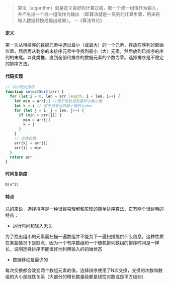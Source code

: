 > 算法（algorithm）就是定义良好的计算过程，取一个或一组值作为输入，并产生出一个或一组值作为输出
> （即算法就是一系列的计算步骤，用来将输入数据转换成输出结果）。 --《算法导论》

#### 定义

第一次从待排序的数据元素中选出最小（或最大）的一个元素，存放在序列的起始位置，然后再从剩余的未排序元素中寻找到最小（大）元素，然后放到已排序的序列的末尾。以此类推，直到全部待排序的数据元素的个数为零。选择排序是不稳定的排序方法。

#### 代码实现

```javascript
// 从小到大排序
function selectSort(arr) {
  for (let i = 0, len = arr.length; i < len; i++) {
    let min = arr[i] //用于存放当前循环中最小值
    let k = i // 用于记录当前最小值的index
    for (let j = i; j < len; j++) {
      if (min > arr[j]) {
        min = arr[j]
        k = j
      }
    }
    // 交换位置
    arr[k] = arr[i]
    arr[i] = min
  }
  return arr
}
```

#### 时间复杂度

```markdown
O(n^2)
```

#### 特点

总的来说，选择排序是一种很容易理解和实现的简单排序算法，它有两个很鲜明的特点：

- 运行时间和输入无关

为了找出组小的元素而扫描一遍数组并不能为下一遍扫描提供什么信息，这种性质在某些情况下是缺点，因为一个有序数组和一个随机排列数组的排序时间是一样长，说明选择排序不能很好地利用输入的初始状态

- 数据移动是最少的

每次交换都会改变两个数组元素的值，选择排序使用了N次交换，交换的次数和数组的大小是线性关系（大部分的增长数量级都是线性对数或是平方级别）

